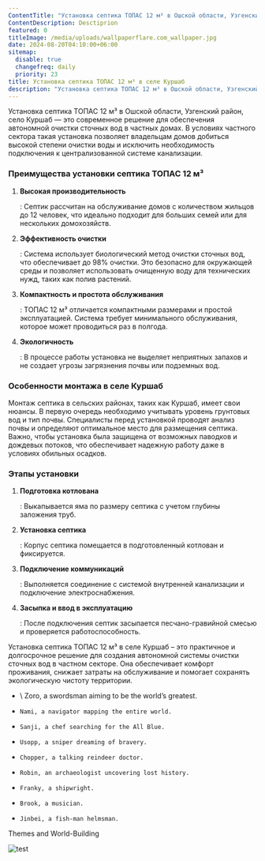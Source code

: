 ```yaml
---
ContentTitle: "Установка септика ТОПАС 12 м³ в Ошской области, Узгенский район, село Куршаб "
ContentDescription: Desctiprion
featured: 0
titleImage: /media/uploads/wallpaperflare.com_wallpaper.jpg
date: 2024-08-20T04:10:00+06:00
sitemap:
  disable: true
  changefreq: daily
  priority: 23
title: Установка септика ТОПАС 12 м³ в селе Куршаб
description: "Установка септика ТОПАС 12 м³ в Ошской области, Узгенский район, село Куршаб "
---
```



Установка септика ТОПАС 12 м³ в Ошской области, Узгенский район, село Куршаб — это современное решение для обеспечения автономной очистки сточных вод в частных домах. В условиях частного сектора такая установка позволяет владельцам домов добиться высокой степени очистки воды и исключить необходимость подключения к централизованной системе канализации.

### Преимущества установки септика ТОПАС 12 м³

1. **Высокая производительность**

   : Септик рассчитан на обслуживание домов с количеством жильцов до 12 человек, что идеально подходит для больших семей или для нескольких домохозяйств.
2. **Эффективность очистки**

   : Система использует биологический метод очистки сточных вод, что обеспечивает до 98% очистки. Это безопасно для окружающей среды и позволяет использовать очищенную воду для технических нужд, таких как полив растений.
3. **Компактность и простота обслуживания**

   : ТОПАС 12 м³ отличается компактными размерами и простой эксплуатацией. Система требует минимального обслуживания, которое может проводиться раз в полгода.
4. **Экологичность**

   : В процессе работы установка не выделяет неприятных запахов и не создает угрозы загрязнения почвы или подземных вод.

### Особенности монтажа в селе Куршаб

Монтаж септика в сельских районах, таких как Куршаб, имеет свои нюансы. В первую очередь необходимо учитывать уровень грунтовых вод и тип почвы. Специалисты перед установкой проводят анализ почвы и определяют оптимальное место для размещения септика. Важно, чтобы установка была защищена от возможных паводков и дождевых потоков, что обеспечивает надежную работу даже в условиях обильных осадков.

### Этапы установки

1. **Подготовка котлована**

   : Выкапывается яма по размеру септика с учетом глубины заложения труб.
2. **Установка септика**

   : Корпус септика помещается в подготовленный котлован и фиксируется.
3. **Подключение коммуникаций**

   : Выполняется соединение с системой внутренней канализации и подключение электроснабжения.
4. **Засыпка и ввод в эксплуатацию**

   : После подключения септик засыпается песчано-гравийной смесью и проверяется работоспособность.

Установка септика ТОПАС 12 м³ в селе Куршаб – это практичное и долгосрочное решение для создания автономной системы очистки сточных вод в частном секторе. Она обеспечивает комфорт проживания, снижает затраты на обслуживание и помогает сохранять экологическую чистоту территории.





* \    Zoro, a swordsman aiming to be the world’s greatest.
* ```
  Nami, a navigator mapping the entire world.
  ```
* ```
  Sanji, a chef searching for the All Blue.
  ```
* ```
  Usopp, a sniper dreaming of bravery.
  ```
* ```
  Chopper, a talking reindeer doctor.
  ```
* ```
  Robin, an archaeologist uncovering lost history.
  ```
* ```
  Franky, a shipwright.
  ```
* ```
  Brook, a musician.
  ```
* ```
  Jinbei, a fish-man helmsman.
  ```

Themes and World-Building

![test](/media/uploads/untitled_7_.jpg "title")
